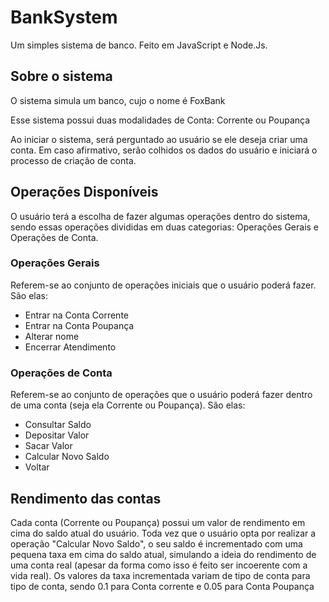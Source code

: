 # BankSystem

Um simples sistema de banco. Feito em JavaScript e Node.Js.

## Sobre o sistema
O sistema simula um banco, cujo o nome é FoxBank

Esse sistema possui duas modalidades de Conta: Corrente ou Poupança

Ao iniciar o sistema, será perguntado ao usuário se ele deseja criar uma conta. Em caso afirmativo, serão colhidos os dados do usuário e iniciará o processo de criação de conta.

## Operações Disponíveis
O usuário terá a escolha de fazer algumas operações dentro do sistema, sendo essas operações divididas em duas categorias: Operações Gerais e Operações de Conta. 

### Operações Gerais 
Referem-se ao conjunto de operações iniciais que o usuário poderá fazer. São elas: 
 - Entrar na Conta Corrente
 - Entrar na Conta Poupança
 - Alterar nome
 - Encerrar Atendimento

### Operações de Conta
Referem-se ao conjunto de operações que o usuário poderá fazer dentro de uma conta (seja ela Corrente ou Poupança). São elas: 
 - Consultar Saldo
 - Depositar Valor
 - Sacar Valor
 - Calcular Novo Saldo
 - Voltar

## Rendimento das contas
Cada conta (Corrente ou Poupança) possui um valor de rendimento em cima do saldo atual do usuário. Toda vez que o usuário opta por realizar a operação "Calcular Novo Saldo", o seu saldo é incrementado com uma pequena taxa em cima do saldo atual, simulando a ideia do rendimento de uma conta real (apesar da forma como isso é feito ser incoerente com a vida real). Os valores da taxa incrementada variam de tipo de conta para tipo de conta, sendo 0.1 para Conta corrente e 0.05 para Conta Poupança 
